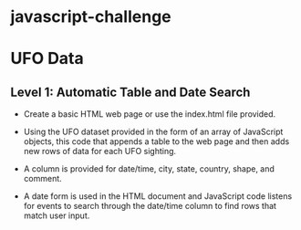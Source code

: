 # javascript-challenge

# UFO Data
## Level 1: Automatic Table and Date Search 


* Create a basic HTML web page or use the index.html file provided.


* Using the UFO dataset provided in the form of an array of JavaScript objects, this code that appends a table to the web page and then adds new rows of data for each UFO sighting.

* A column is provided for date/time, city, state, country, shape, and comment.

* A date form is used in the HTML document and JavaScript code listens for events to search through the date/time column to find rows that match user input.

